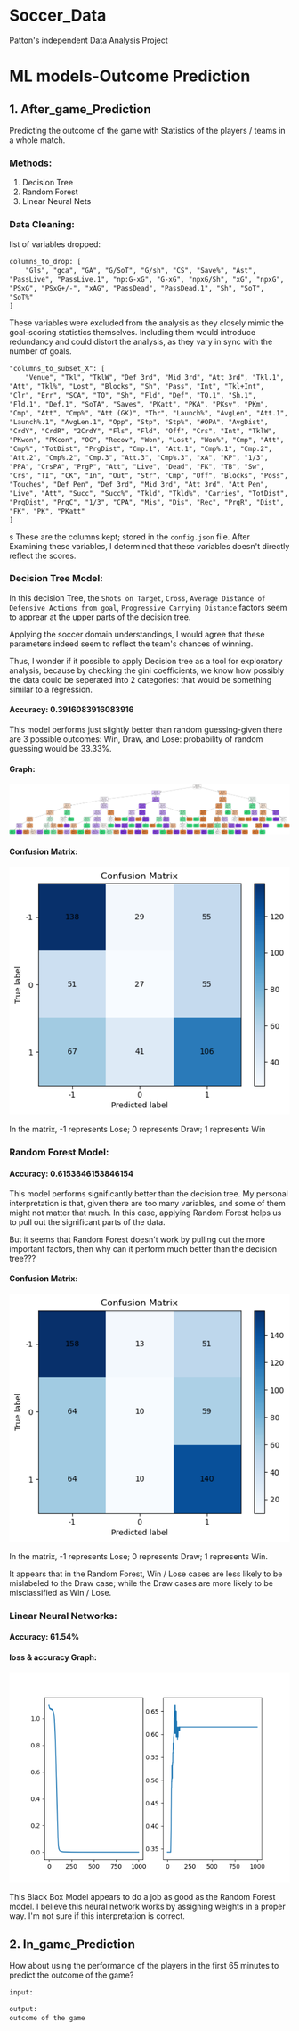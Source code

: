 # Soccer_Data

Patton's independent Data Analysis Project

# ML models-Outcome Prediction

## 1. After_game_Prediction

Predicting the outcome of the game with Statistics of the players / teams in a whole match.

### Methods:

1. Decision Tree
2. Random Forest
3. Linear Neural Nets

### Data Cleaning:

list of variables dropped:

```
columns_to_drop: [
    "Gls", "gca", "GA", "G/SoT", "G/sh", "CS", "Save%", "Ast", "PassLive", "PassLive.1", "np:G-xG", "G-xG", "npxG/Sh", "xG", "npxG", "PSxG", "PSxG+/-", "xAG", "PassDead", "PassDead.1", "Sh", "SoT", "SoT%"
]
```

These variables were excluded from the analysis as they closely mimic the goal-scoring statistics themselves. Including them would introduce redundancy and could distort the analysis, as they vary in sync with the number of goals.

```
"columns_to_subset_X": [
    "Venue", "Tkl", "TklW", "Def 3rd", "Mid 3rd", "Att 3rd", "Tkl.1", "Att", "Tkl%", "Lost", "Blocks", "Sh", "Pass", "Int", "Tkl+Int", "Clr", "Err", "SCA", "TO", "Sh", "Fld", "Def", "TO.1", "Sh.1", "Fld.1", "Def.1", "SoTA", "Saves", "PKatt", "PKA", "PKsv", "PKm", "Cmp", "Att", "Cmp%", "Att (GK)", "Thr", "Launch%", "AvgLen", "Att.1", "Launch%.1", "AvgLen.1", "Opp", "Stp", "Stp%", "#OPA", "AvgDist", "CrdY", "CrdR", "2CrdY", "Fls", "Fld", "Off", "Crs", "Int", "TklW", "PKwon", "PKcon", "OG", "Recov", "Won", "Lost", "Won%", "Cmp", "Att", "Cmp%", "TotDist", "PrgDist", "Cmp.1", "Att.1", "Cmp%.1", "Cmp.2", "Att.2", "Cmp%.2", "Cmp.3", "Att.3", "Cmp%.3", "xA", "KP", "1/3", "PPA", "CrsPA", "PrgP", "Att", "Live", "Dead", "FK", "TB", "Sw", "Crs", "TI", "CK", "In", "Out", "Str", "Cmp", "Off", "Blocks", "Poss", "Touches", "Def Pen", "Def 3rd", "Mid 3rd", "Att 3rd", "Att Pen", "Live", "Att", "Succ", "Succ%", "Tkld", "Tkld%", "Carries", "TotDist", "PrgDist", "PrgC", "1/3", "CPA", "Mis", "Dis", "Rec", "PrgR", "Dist", "FK", "PK", "PKatt"
]
```

s
These are the columns kept; stored in the `config.json` file. After Examining these variables, I determined that these variables doesn't directly reflect the scores.

### Decision Tree Model:

In this decision Tree, the `Shots on Target`, `Cross`, `Average Distance of Defensive Actions from goal`, `Progressive Carrying Distance` factors seem to apprear at the upper parts of the decision tree.

Applying the soccer domain understandings, I would agree that these parameters indeed seem to reflect the team's chances of winning.

Thus, I wonder if it possible to apply Decision tree as a tool for exploratory analysis, because by checking the gini coefficients, we know how possibly the data could be seperated into 2 categories: that would be something similar to a regression.

#### Accuracy: 0.3916083916083916

This model performs just slightly better than random guessing-given there are 3 possible outcomes: Win, Draw, and Lose: probability of random guessing would be 33.33%.

#### Graph:

<img src="result/After_game_Prediction/Premier-League-2022-2023/decision_tree_all.png">

#### Confusion Matrix:

<img src="result/After_game_Prediction/Premier-League-2022-2023/confusion_matrix_decision_tree.png">

In the matrix, -1 represents Lose; 0 represents Draw; 1 represents Win

### Random Forest Model:

#### Accuracy: 0.6153846153846154

This model performs significantly better than the decision tree. My personal interpretation is that, given there are too many variables, and some of them might not matter that much. In this case, applying Random Forest helps us to pull out the significant parts of the data.

But it seems that Random Forest doesn't work by pulling out the more important factors, then why can it perform much better than the decision tree???

#### Confusion Matrix:

<img src="result/After_game_Prediction/Premier-League-2022-2023/confusion_matrix_random_forest.png">

In the matrix, -1 represents Lose; 0 represents Draw; 1 represents Win.

It appears that in the Random Forest, Win / Lose cases are less likely to be mislabeled to the Draw case; while the Draw cases are more likely to be misclassified as Win / Lose.

### Linear Neural Networks:

#### Accuracy: 61.54%

#### loss & accuracy Graph:

<img src="result/After_game_Prediction/Premier-League-2022-2023/loss_acc_plot.png">

This Black Box Model appears to do a job as good as the Random Forest model. I believe this neural network works by assigning weights in a proper way. I'm not sure if this interpretation is correct.

## 2. In_game_Prediction

How about using the performance of the players in the first 65 minutes to predict the outcome of the game?

```
input:

```

```
output:
outcome of the game
```
